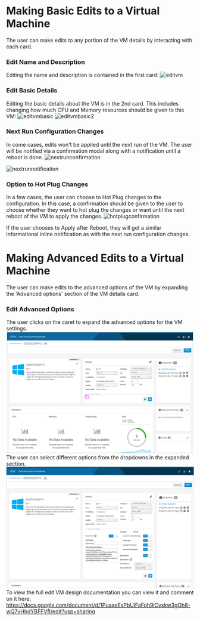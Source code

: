 # Making Basic Edits to a Virtual Machine
The user can make edits to any portion of the VM details by interacting with each card.

### Edit Name and Description
Editing the name and description is contained in the first card:
![editvm](img/edit-vm.png)

### Edit Basic Details
Editing the basic details about the VM is in the 2nd card. This includes changing how much CPU and Memory resources should be given to this VM:
![editvmbasic](img/edit-vm-basic.png)
![editvmbasic2](img/edit-vm-basic2.png)

### Next Run Configuration Changes
In come cases, edits won't be applied until the next run of the VM. The user will be notified via a confirmation modal along with a notification until a reboot is done.
![nextrunconfirmation](img/next-run-confirmation.png)

![nextrunnotification](img/next-run-notification.png)

### Option to Hot Plug Changes
In a few cases, the user can choose to Hot Plug changes to the configuration. In this case, a confirmation should be given to the user to choose whether they want to hot plug the changes or want until the next reboot of the VM to apply the changes.
![hotplugconfirmation](img/hot-plug-confirmation.png)

If the user chooses to Apply after Reboot, they will get a similar informational inline notification as with the next run configuration changes.

# Making Advanced Edits to a Virtual Machine
The user can make edits to the advanced options of the VM by expanding the 'Advanced options' section of the VM details card. 

### Edit Advanced Options
The user clicks on the caret to expand the advanced options for the VM settings. 
![editvmadvanced1](img/edit-vm-advanced-1.png)
The user can select different options from the dropdowns in the expanded section. 
![editvmadvanced2](img/edit-vm-advanced-2.png)
To view the full edit VM design documentation you can view it and comment on it here: https://docs.google.com/document/d/1PuaaeEsPbUlFaFoh9lCvxkw3gOh8-wQ7vHhdYBFFVfI/edit?usp=sharing